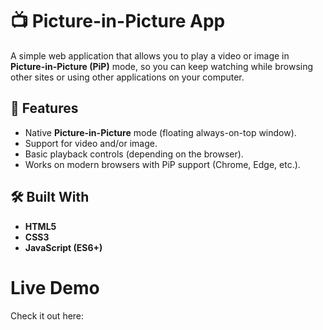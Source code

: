 # 📺 Picture-in-Picture App

A simple web application that allows you to play a video or image in **Picture-in-Picture (PiP)** mode, so you can keep watching while browsing other sites or using other applications on your computer.

## 🚀 Features
- Native **Picture-in-Picture** mode (floating always-on-top window).  
- Support for video and/or image.  
- Basic playback controls (depending on the browser).  
- Works on modern browsers with PiP support (Chrome, Edge, etc.).

## 🛠️ Built With
- **HTML5**  
- **CSS3**  
- **JavaScript (ES6+)**

# Live Demo
Check it out here:
